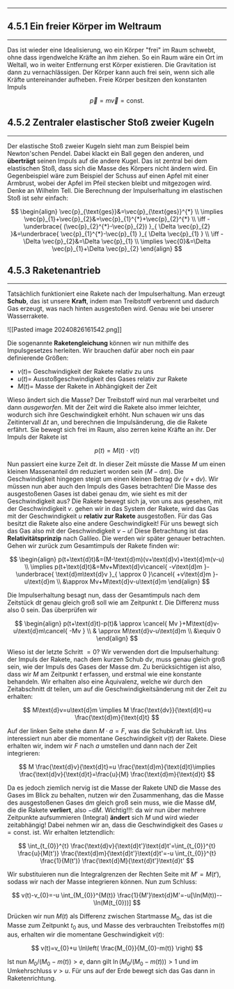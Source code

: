 ***

## 4.5.1 Ein freier Körper im Weltraum
***

Das ist wieder eine Idealisierung, wo ein Körper "frei" im Raum schwebt, ohne dass irgendwelche Kräfte an ihm ziehen. So ein Raum wäre ein Ort im Weltall, wo in weiter Entfernung erst Körper existieren. Die Gravitation ist dann zu vernachlässigen. Der Körper kann auch frei sein, wenn sich alle Kräfte untereinander aufheben. Freie Körper besitzen den konstanten Impuls

$$
\vec{p}=m  \vec{v}=\text{const.}
$$


## 4.5.2 Zentraler elastischer Stoß zweier Kugeln
***

Der elastische Stoß zweier Kugeln sieht man zum Beispiel beim Newton'schen Pendel. Dabei klackt ein Ball gegen den anderen, und **überträgt** seinen Impuls auf die andere Kugel. Das ist zentral bei dem elastischen Stoß, dass sich die Masse des Körpers nicht ändern wird. Ein Gegenbeispiel wäre zum Beispiel der Schuss auf einen Apfel mit einer Armbrust, wobei der Apfel im Pfeil stecken bleibt und mitgezogen wird. Denke an Wilhelm Tell. 
Die Berechnung der Impulserhaltung im elastischen Stoß ist sehr einfach:

$$
\begin{align}
\vec{p}_{\text{ges}}&=\vec{p}_{\text{ges}}^{*} \\
\implies  \vec{p}_{1}+\vec{p}_{2}&=\vec{p}_{1}^{*}+\vec{p}_{2}^{*} \\
\iff  -\underbrace{ (\vec{p}_{2}^{*}-\vec{p}_{2}) }_{ \Delta  \vec{p}_{2} }&=\underbrace{ \vec{p}_{1}^{*}-\vec{p}_{1} }_{ \Delta  \vec{p}_{1} } \\
\iff -\Delta  \vec{p}_{2}&=\Delta  \vec{p}_{1} \\
\implies  \vec{0}&=\Delta  \vec{p}_{1}+\Delta  \vec{p}_{2}
\end{align}
$$


## 4.5.3 Raketenantrieb
***

Tatsächlich funktioniert eine Rakete nach der Impulserhaltung. Man erzeugt **Schub**, das ist unsere **Kraft**, indem man Treibstoff verbrennt und dadurch Gas erzeugt, was nach hinten ausgestoßen wird. Genau wie bei unserer Wasserrakete.

![[Pasted image 20240826161542.png]]

Die sogenannte **Raketengleichung** können wir nun mithilfe des Impulsgesetzes herleiten. Wir brauchen dafür aber noch ein paar definierende Größen:

+ $v(t)$= Geschwindigkeit der Rakete relativ zu uns
+ $u(t)$= Ausstoßgeschwindigkeit des Gases relativ zur Rakete
+ $M(t)$= Masse der Rakete in Abhängigkeit der Zeit

Wieso ändert sich die Masse? Der Treibstoff wird nun mal verarbeitet und dann *ausgeworfen*. Mit der Zeit wird die Rakete also immer leichter, wodurch sich ihre Geschwindigkeit erhöht.
Nun schauen wir uns das Zeitintervall $\Delta t$ an, und berechnen die Impulsänderung, die die Rakete erfährt. Sie bewegt sich frei im Raum, also zerren keine Kräfte an ihr. Der Impuls der Rakete ist

$$
p(t)=M(t)\cdot v(t)
$$

Nun passiert eine kurze Zeit $\text{d}t$. In dieser Zeit müsste die Masse $M$ um einen kleinen Massenanteil $\text{d}m$ reduziert worden sein ($M-\text{d}m$). Die Geschwindigkeit hingegen steigt um einen kleinen Betrag $\text{d}v$ ($v+\text{d}v$). Wir müssen nun aber auch den Impuls des Gases betrachten! Die Masse des ausgestoßenen Gases ist dabei genau $\text{d}m$, wie sieht es mit der Geschwindigkeit aus? Die Rakete bewegt sich ja, von uns aus gesehen, mit der Geschwindigkeit $v$. gehen wir in das System der Rakete, wird das Gas mit der Geschwindigkeit $u$ **relativ zur Rakete** ausgestoßen. Für das Gas besitzt die Rakete also eine andere Geschwindigkeit! Für uns bewegt sich das Gas also mit der Geschwindigkeit $v-u$!
Diese Betrachtung ist das **Relativitätsprinzip** nach Galileo. Die werden wir später genauer betrachten.
Gehen wir zurück zum Gesamtimpuls der Rakete finden wir:

$$
\begin{align}
p(t+\text{d}t)&=(M-\text{d}m)(v+\text{d}v)+\text{d}m(v-u) \\
\implies p(t+\text{d}t)&=Mv+M\text{d}v\cancel{ -v\text{d}m }-\underbrace{ \text{d}m\text{d}v }_{ \approx 0 }\cancel{ +v\text{d}m }-u\text{d}m \\
&\approx Mv+M\text{d}v-u\text{d}m
\end{align}
$$

Die Impulserhaltung besagt nun, dass der Gesamtimpuls nach dem Zeitstück $\text{d}t$ genau gleich groß soll wie am Zeitpunkt $t$. Die Differenz muss also $0$ sein. Das überprüfen wir

$$
\begin{align}
p(t+\text{d}t)-p(t)& \approx \cancel{ Mv }+M\text{d}v-u\text{d}m\cancel{ -Mv } \\
& \approx M\text{d}v-u\text{d}m \\
&\equiv 0
\end{align}
$$

Wieso ist der letzte Schritt $=0$? Wir verwenden dort die Impulserhaltung: der Impuls der Rakete, nach dem kurzen Schub $\text{d}v$, muss genau gleich groß sein, wie der Impuls des Gases der Masse $\text{d}m$. Zu berücksichtigen ist also, dass wir $M$ am Zeitpunkt $t$ erfassen, und erstmal wie eine konstante behandeln. Wir erhalten also eine Äquivalenz, welche wir durch den Zeitabschnitt $\text{d}t$ teilen, um auf die Geschwindigkeitsänderung mit der Zeit zu erhalten:

$$
M\text{d}v=u\text{d}m \implies M \frac{\text{dv}}{\text{d}t}=u \frac{\text{d}m}{\text{d}t} 
$$

Auf der linken Seite stehe dann $M\cdot a=F$, was die Schubkraft ist. Uns interessiert nun aber die momentane Geschwindigkeit $v(t)$ der Rakete. Diese erhalten wir, indem wir $F$ nach $a$ umstellen und dann nach der Zeit integrieren:

$$
M \frac{\text{d}v}{\text{d}t}=u \frac{\text{d}m}{\text{d}t}\implies \frac{\text{d}v}{\text{d}t}=\frac{u}{M} \frac{\text{d}m}{\text{d}t}
$$

Da es jedoch ziemlich nervig ist die Masse der Rakete UND die Masse des Gases im Blick zu behalten, nutzen wir den Zusammenhang, das die Masse des ausgestoßenen Gases $\text{d}m$ gleich groß sein muss, wie die Masse $\text{d}M$, die die Rakete **verliert**, also $-\text{d}M$. Wichtig!!!: da wir nun über mehrere Zeitpunkte aufsummieren (Integral) **ändert** sich $M$ und wird wieder zeitabhängig! Dabei nehmen wir an, dass die Geschwindigkeit des Gases $u=\text{const.}$ ist. Wir erhalten letztendlich:

$$
\int_{t_{0}}^{t} \frac{\text{d}v}{\text{d}t'}\text{d}t'=\int_{t_{0}}^{t} \frac{u}{M(t')} \frac{\text{d}m}{\text{d}t'}\text{d}t'=-u \int_{t_{0}}^{t} \frac{1}{M(t')} \frac{\text{d}M}{\text{d}t'}\text{d}t'
$$

Wir substituieren nun die Integralgrenzen der Rechten Seite mit $M'=M(t')$, sodass wir nach der Masse integrieren können. Nun zum Schluss:

$$
v(t)-v_{0}=-u \int_{M_{0}}^{M(t)} \frac{1}{M'}\text{d}M'=-u[\ln(M(t))--\ln(M(t_{0}))]
$$

Drücken wir nun $M(t)$ als Differenz zwischen Startmasse $M_{0}$, das ist die Masse zum Zeitpunkt $t_{0}$ aus, und Masse des verbrauchten Treibstoffes $m(t)$ aus, erhalten wir die momentane Geschwindigkeit $v(t)$:

$$
v(t)=v_{0}+u \ln\left( \frac{M_{0}}{M_{0}-m(t)} \right)
$$

Ist nun $M_{0} /(M_{0}-m(t))>e$, dann gilt $\ln(M_{0} /(M_{0}-m(t)))>1$ und im Umkehrschluss $v>u$. Für uns auf der Erde bewegt sich das Gas dann in Raketenrichtung.
